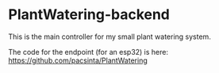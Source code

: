 # PlantWatering-backend

This is the main controller for my small plant watering system. 

The code for the endpoint (for an esp32) is here: https://github.com/pacsinta/PlantWatering
